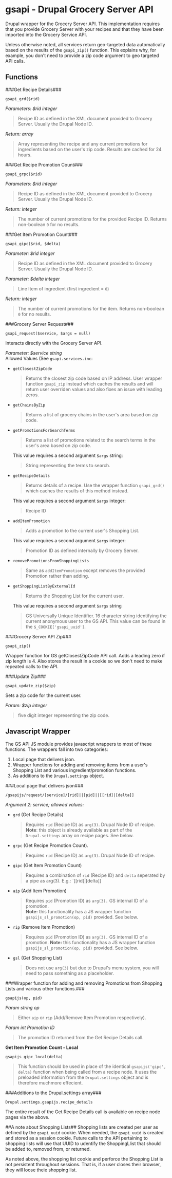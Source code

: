 gsapi - Drupal Grocery Server API
=================================

Drupal wrapper for the Grocery Server API. This implementation requires that
you provide Grocery Server with your recipes and that they have been imported
into the Grocery Service API.

Unless otherwise noted, all services return geo-targeted data automatically
based on the results of the `gsapi_zip()` function. This explains why, for
example, you don't need to provide a zip code argument to geo targeted API
calls.

Functions
---------

###Get Recipe Details###

    gsapi_grd($rid)

*Parameters: $rid integer*  
> Recipe ID as defined in the XML document provided to Grocery Server.
> Usually the Drupal Node ID.

*Return: array*  
> Array representing the recipe and any current promotions for ingredients
> based on the user's zip code. Results are cached for 24 hours.

###Get Recipe Promotion Count###

    gsapi_grpc($rid)

*Parameters: $rid integer*  
> Recipe ID as defined in the XML document provided to Grocery Server.
> Usually the Drupal Node ID.

*Return: integer*  
> The number of current promotions for the provided Recipe ID. Returns
> non-boolean `0` for no results.

###Get Item Promotion Count###

    gsapi_gipc($rid, $delta)

*Parameter: $rid integer*
> Recipe ID as defined in the XML document provided to Grocery Server.
> Usually the Drupal Node ID.

*Parameter: $delta integer*
> Line Item of ingredient (first ingredient = `0`)

*Return: integer*
> The number of current promotions for the item. Returns non-boolean `0` for no
> results.

###Grocery Server Request###

    gsapi_request($service, $args = null)

Interacts directly with the Grocery Server API.

*Parameter: $service string*  
  Allowed Values (See `gsapi.services.inc`:

* `getClosestZipCode`
  > Returns the closest zip code based on IP address. User wrapper function
  > `gsapi_zip` instead which caches the results and will return user overriden
  > values and also fixes an issue with leading zeros.

* `getChainsByZip`
  > Returns a list of grocery chains in the user's area based on zip code.

* `getPromotionsForSearchTerms`
  > Returns a list of promotions related to the search terms in the user's area
  > based on zip code.

  This value requires a second argument `$args` string:
  > String representing the terms to search.

* `getRecipeDetails`
  > Returns details of a recipe. Use the wrapper function `gsapi_grd()` which
  > caches the results of this method instead.

  This value requires a second argument `$args` integer:
  > Recipe ID

* `addItemPromotion`
  > Adds a promotion to the current user's Shopping List.

  This value requires a second argument `$args` integer:
  > Promotion ID as defined internally by Grocery Server.

* `removePromotionsFromShoppingLists`
  > Same as `addItemPromotion` except removes the provided Promotion rather
  > than adding.

* `getShoppingListByExternalId`
  > Returns the Shopping List for the current user.

  This value requires a second argument `$args` string
  > GS Universally Unique Identifier. 16 character string identifying the
  > current anonymous user to the GS API. This value can be found in the
  `$_COOKIE['gsapi_uuid']`.

###Grocery Server API Zip###

    gsapi_zip()

Wrapper function for GS getClosestZipCode API call. Adds a leading zero if
zip length is 4. Also stores the result in a cookie so we don't need to make
repeated calls to the API.

###Update Zip###

    gsapi_update_zip($zip)

Sets a zip code for the current user.

*Param: $zip integer*  
> five digit integer representing the zip code.

Javascript Wrapper
------------------

The GS API JS module provides javascript wrappers to most of these functions.
The wrappers fall into two categories:

1. Local page that delivers json.
2. Wrapper functions for adding and removing items from a user's Shopping List
   and various ingredient/promotion functions.
3. As additions to the `Drupal.settings` object.

###Local page that delivers json###

    /gsapijs/request/[service]/[rid]||[pid]||[[rid]|[delta]]

*Argument 2: service; allowed values:*

* `grd` (Get Recipe Details)
  > Requires `rid` (Recipe ID) as `arg(3)`. Drupal Node ID of recipe.  
  > **Note**: this object is already available as part of the
  > `Drupal.settings` array on recipe pages. See below.

* `grpc` (Get Recipe Promotion Count).
  > Requires `rid` (Recipe ID) as `arg(3)`. Drupal Node ID of recipe.

* `gipc` (Get Item Promotion Count)
  > Requires a combination of `rid` (Recipe ID) and `delta` seperated by a
  > pipe as arg(3). E.g.: `[[rid]|[delta]]

* `aip` (Add Item Promotion)
  > Requires `pid` (Promotion ID) as `arg(3).` GS internal ID of a promotion.  
  > **Note:** this functionality has a JS wrapper function
  > `gsapijs_sl_promotion(op, pid)` provided. See below.

* `rip` (Remove Item Promotion)  
  > Requires `pid` (Promotion ID) as `arg(3).` GS internal ID of a promotion.
  > **Note:** this functionality has a JS wrapper function
  > `gsapijs_sl_promotion(op, pid)` provided. See below.

* `gsl` (Get Shopping List)  
  > Does not use `arg(3)` but due to Drupal's menu system, you will need to
  > pass something as a placeholder.

###Wrapper function for adding and removing Promotions from Shopping Lists and various other functions.###

    gsapijs(op, pid)

*Param string op*
> Either `aip` or `rip` (Add/Remove Item Promotion respectively).

*Param int Promotion ID*
> The promotion ID returned from the Get Recipe Details call.

**Get Item Promotion Count - Local**

    gsapijs_gipc_local(delta)

> This function should be used in place of the identical
> `gsapijs('gipc', delta)` function when being called from a recipe node. It
> uses the preloaded information from the `Drupal.settings` object and is
> therefore muchmore effecient.


###Additions to the Drupal.settings array###

    Drupal.settings.gsapijs.recipe_details

The entire result of the Get Recipe Details call is available on recipe node
pages via the above.

##A note about Shopping Lists##
Shopping lists are created per user as defined by the `gsapi_uuid` cookie. When
needed, the `gsapi_uuid` is created and stored as a session cookie. Future
calls to the API pertaining to shopping lists will use that UUID to udentify
the ShoppingLlist that should be added to, removed from, or returned.

As noted above, the shopping list cookie and perforce the Shopping List is not
persistent throughout sessions. That is, if a user closes their browser, they
will loose theie shopping list.
